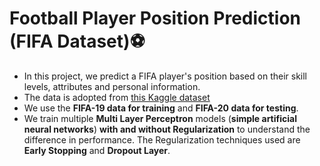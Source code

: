 # Football Player Position Prediction (FIFA Dataset)⚽️
- In this project, we predict a FIFA player's position based on their skill levels, attributes and personal information. 
- The data is adopted from [this Kaggle dataset](https://www.kaggle.com/stefanoleone992/fifa-20-complete-player-dataset)
- We use the **FIFA-19 data for training** and **FIFA-20 data for testing**. 
- We train multiple **Multi Layer Perceptron** models (**simple artificial neural networks**) **with and without Regularization** to understand the difference in performance. The Regularization techniques used are **Early Stopping** and **Dropout Layer**.
